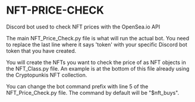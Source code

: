 # NFT-PRICE-CHECK
Discord bot used to check NFT prices with the OpenSea.io API

The main NFT_Price_Check.py file is what will run the actual bot. You need to replace the last line where it says 'token' with your specific Discord bot token that you have created.

You will create the NFTs you want to check the price of as NFT objects in the NFT_Class.py file. An example is at the bottom of this file already using the Cryptopunkis NFT collection.

You can change the bot command prefix with line 5 of the NFT_Price_Check.py file. The command by default will be "$nft_buys".
